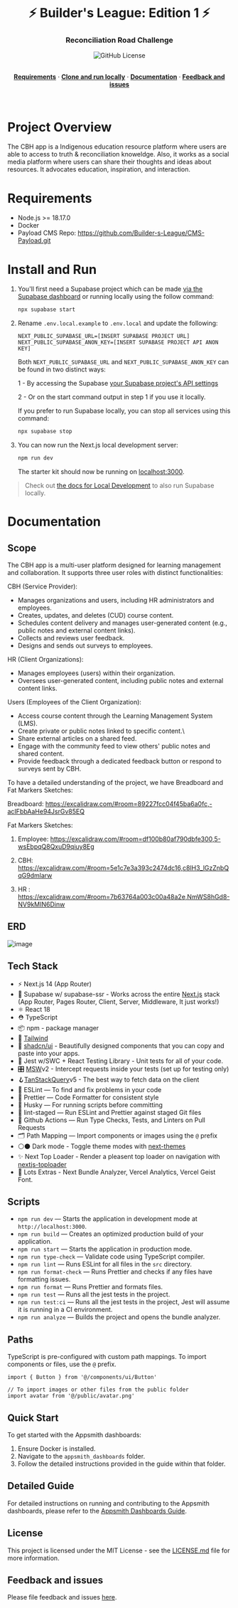<h1 align="center">⚡ Builder's League: Edition 1 ⚡</h1>

<h3 align="center">
 Reconciliation Road Challenge
</h3>

<div align="center">

<img alt="GitHub License" src="https://img.shields.io/github/license/michaeltroya/supa-next-starter">
</div>

<br/>

<p align="center">
  <a href="#Requirements"><strong>Requirements</strong></a> ·
  <a href="#Install-and-Run"><strong>Clone and run locally</strong></a> ·
  <a href="#documentation"><strong>Documentation</strong></a> ·
  <a href="#feedback-and-issues"><strong>Feedback and issues</strong></a>
</p>
<br/>

# Project Overview

The CBH app is a Indigenous education resource platform where users are able to access to truth & reconciliation knoweldge. Also, it works as a social media platform where users can share their thoughts and ideas about resources. It advocates education, inspiration, and interaction.

# Requirements

- Node.js >= 18.17.0
- Docker
- Payload CMS Repo: https://github.com/Builder-s-League/CMS-Payload.git

# Install and Run

1. You'll first need a Supabase project which can be made [via the Supabase dashboard](https://database.new) or running locally using the follow command:

   ```bash
   npx supabase start
   ```

2. Rename `.env.local.example` to `.env.local` and update the following:

   ```
   NEXT_PUBLIC_SUPABASE_URL=[INSERT SUPABASE PROJECT URL]
   NEXT_PUBLIC_SUPABASE_ANON_KEY=[INSERT SUPABASE PROJECT API ANON KEY]
   ```

   Both `NEXT_PUBLIC_SUPABASE_URL` and `NEXT_PUBLIC_SUPABASE_ANON_KEY` can be found in two distinct ways:

   1 - By accessing the Supabase [your Supabase project's API settings](https://app.supabase.com/project/_/settings/api)

   2 - Or on the start command output in step 1 if you use it locally.

   If you prefer to run Supabase locally, you can stop all services using this command:

   ```bash
   npx supabase stop
   ```

3. You can now run the Next.js local development server:

   ```bash
   npm run dev
   ```

   The starter kit should now be running on [localhost:3000](http://localhost:3000/).

> Check out [the docs for Local Development](https://supabase.com/docs/guides/getting-started/local-development) to also run Supabase locally.

# Documentation

## Scope

The CBH app is a multi-user platform designed for learning management and collaboration. It supports three user roles with distinct functionalities:

CBH (Service Provider):

- Manages organizations and users, including HR administrators and employees.
- Creates, updates, and deletes (CUD) course content.
- Schedules content delivery and manages user-generated content (e.g., public notes and external content links).
- Collects and reviews user feedback.
- Designs and sends out surveys to employees.

HR (Client Organizations):

- Manages employees (users) within their organization.
- Oversees user-generated content, including public notes and external content links.

Users (Employees of the Client Organization):

- Access course content through the Learning Management System (LMS).
- Create private or public notes linked to specific content.\
- Share external articles on a shared feed.
- Engage with the community feed to view others' public notes and shared content.
- Provide feedback through a dedicated feedback button or respond to surveys sent by CBH.

To have a detailed understanding of the project, we have Breadboard and Fat Markers Sketches:

Breadboard: https://excalidraw.com/#room=89227fcc04f45ba6a0fc,-acIFbbAaHe94JsrGv85EQ

Fat Markers Sketches:

1. Employee: https://excalidraw.com/#room=df100b80af790dbfe300,5-wsEbpqQ8QxuD9qiuy8Eg

2. CBH: https://excalidraw.com/#room=5e1c7e3a393c2474dc16,c8lH3_lGzZnbQqG9dmlarw

3. HR : https://excalidraw.com/#room=7b63764a003c00a48a2e,NmWS8hGd8-NV9kMIN6Dinw

## ERD

![image](https://github.com/user-attachments/assets/455f25d2-7a7b-4f0c-8159-e7c3ce419783)

## Tech Stack

- ⚡️ Next.js 14 (App Router)
- 💚 Supabase w/ supabase-ssr - Works across the entire [Next.js](https://nextjs.org) stack (App Router, Pages Router, Client, Server, Middleware, It just works!)
- ⚛️ React 18
- ⛑ TypeScript
- 📦 npm - package manager
- 🎨 [Tailwind](https://tailwindcss.com/)
- 🔌 [shadcn/ui](https://ui.shadcn.com/) - Beautifully designed components that you can copy and paste into your apps.
- 🧪 Jest w/SWC + React Testing Library - Unit tests for all of your code.
- 🎛️ [MSW](https://mswjs.io/)v2 - Intercept requests inside your tests (set up for testing only)
- 🪝[TanStackQuery](https://tanstack.com/query/v5)v5 - The best way to fetch data on the client
- 📏 ESLint — To find and fix problems in your code
- 💖 Prettier — Code Formatter for consistent style
- 🐶 Husky — For running scripts before committing
- 🚫 lint-staged — Run ESLint and Prettier against staged Git files
- 👷 Github Actions — Run Type Checks, Tests, and Linters on Pull Requests
- 🗂 Path Mapping — Import components or images using the `@` prefix
- ⚪⚫ Dark mode - Toggle theme modes with [next-themes](https://github.com/pacocoursey/next-themes)
- ✨ Next Top Loader - Render a pleasent top loader on navigation with [nextjs-toploader](https://github.com/TheSGJ/nextjs-toploader)
- 🔋 Lots Extras - Next Bundle Analyzer, Vercel Analytics, Vercel Geist Font.

## Scripts

- `npm run dev` — Starts the application in development mode at `http://localhost:3000`.
- `npm run build` — Creates an optimized production build of your application.
- `npm run start` — Starts the application in production mode.
- `npm run type-check` — Validate code using TypeScript compiler.
- `npm run lint` — Runs ESLint for all files in the `src` directory.
- `npm run format-check` — Runs Prettier and checks if any files have formatting issues.
- `npm run format` — Runs Prettier and formats files.
- `npm run test` — Runs all the jest tests in the project.
- `npm run test:ci` — Runs all the jest tests in the project, Jest will assume it is running in a CI environment.
- `npm run analyze` — Builds the project and opens the bundle analyzer.

## Paths

TypeScript is pre-configured with custom path mappings. To import components or files, use the `@` prefix.

```tsx
import { Button } from '@/components/ui/Button'

// To import images or other files from the public folder
import avatar from '@/public/avatar.png'
```

## Quick Start

To get started with the Appsmith dashboards:

1. Ensure Docker is installed.
2. Navigate to the `appsmith_dashboards` folder.
3. Follow the detailed instructions provided in the guide within that folder.

## Detailed Guide

For detailed instructions on running and contributing to the Appsmith dashboards, please refer to the [Appsmith Dashboards Guide](./appsmith_dashboards/README.md).

## License

This project is licensed under the MIT License - see the [LICENSE.md](LICENSE.md) file for more information.

## Feedback and issues

Please file feedback and issues [here](https://github.com/michaeltroya/supa-next-starter/issues).
